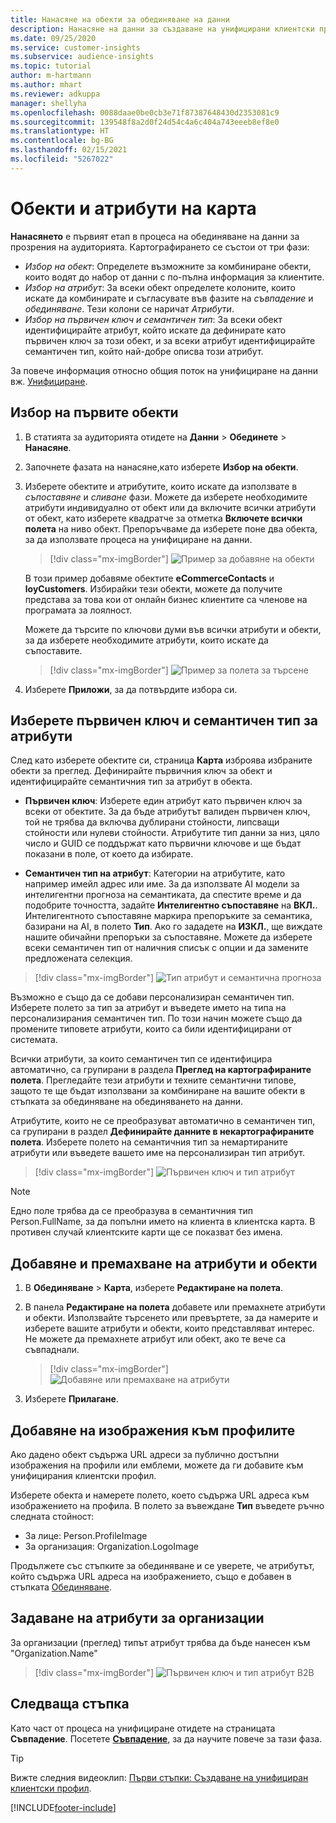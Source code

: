 ```yaml
---
title: Нанасяне на обекти за обединяване на данни
description: Нанасяне на данни за създаване на унифицирани клиентски профили.
ms.date: 09/25/2020
ms.service: customer-insights
ms.subservice: audience-insights
ms.topic: tutorial
author: m-hartmann
ms.author: mhart
ms.reviewer: adkuppa
manager: shellyha
ms.openlocfilehash: 0088daae0be0cb3e71f87387648430d2353081c9
ms.sourcegitcommit: 139548f8a2d0f24d54c4a6c404a743eeeb8ef8e0
ms.translationtype: HT
ms.contentlocale: bg-BG
ms.lasthandoff: 02/15/2021
ms.locfileid: "5267022"
---
```

# <a name="map-entities-and-attributes"></a>Обекти и атрибути на карта

**Нанасянето** е първият етап в процеса на обединяване на данни за прозрения на аудиторията. Картографирането се състои от три фази:

- *Избор на обект*: Определете възможните за комбиниране обекти, които водят до набор от данни с по-пълна информация за клиентите.
- *Избор на атрибут*: За всеки обект определете колоните, които искате да комбинирате и съгласувате във фазите на *съвпадение* и *обединяване*. Тези колони се наричат *Атрибути*.
- *Избор на първичен ключ и семантичен тип*: За всеки обект идентифицирайте атрибут, който искате да дефинирате като първичен ключ за този обект, и за всеки атрибут идентифицирайте семантичен тип, който най-добре описва този атрибут.

За повече информация относно общия поток на унифициране на данни вж. [Унифициране](data-unification.md).

## <a name="select-the-first-entities"></a>Избор на първите обекти

1. В статията за аудиторията отидете на **Данни** > **Обединете** > **Нанасяне**.

2. Започнете фазата на нанасяне,като изберете **Избор на обекти**.

3. Изберете обектите и атрибутите, които искате да използвате в *съпоставяне* и *сливане* фази. Можете да изберете необходимите атрибути индивидуално от обект или да включите всички атрибути от обект, като изберете квадратче за отметка **Включете всички полета** на ниво обект. Препоръчваме да изберете поне два обекта, за да използвате процеса на унифициране на данни.

   > [!div class="mx-imgBorder"]
   > ![Пример за добавяне на обекти](media/data-manager-configure-map-add-entities-example.png "Пример за добавяне на обекти")

   В този пример добавяме обектите **eCommerceContacts** и **loyCustomers**. Избирайки тези обекти, можете да получите представа за това кои от онлайн бизнес клиентите са членове на програмата за лоялност.
   
   Можете да търсите по ключови думи във всички атрибути и обекти, за да изберете необходимите атрибути, които искате да съпоставите.
   
     > [!div class="mx-imgBorder"]
   > ![Пример за полета за търсене](media/data-manager-configure-map-search-fields-example.png "Пример за полета за търсене")

4. Изберете **Приложи**, за да потвърдите избора си.

## <a name="select-primary-key-and-semantic-type-for-attributes"></a>Изберете първичен ключ и семантичен тип за атрибути

След като изберете обектите си, страница **Карта** изброява избраните обекти за преглед. Дефинирайте първичния ключ за обект и идентифицирайте семантичния тип за атрибут в обекта.

- **Първичен ключ**: Изберете един атрибут като първичен ключ за всеки от обектите. За да бъде атрибутът валиден първичен ключ, той не трябва да включва дублирани стойности, липсващи стойности или нулеви стойности. Атрибутите тип данни за низ, цяло число и GUID се поддържат като първични ключове и ще бъдат показани в поле, от което да избирате.

- **Семантичен тип на атрибут**: Категории на атрибутите, като например имейл адрес или име. За да използвате AI модели за интелигентни прогноза на семантиката, да спестите време и да подобрите точността, задайте **Интелигентно съпоставяне** на **ВКЛ.**. Интелигентното съпоставяне маркира препоръките за семантика, базирани на AI, в полето **Тип**. Ако го зададете на **ИЗКЛ.**, ще виждате нашите обичайни препоръки за съпоставяне. Можете да изберете всеки семантичен тип от наличния списък с опции и да замените предложената селекция.

> [!div class="mx-imgBorder"]
> ![Тип атрибут и семантична прогноза](media/data-manager-configure-map-add-attributes-semantic-prediction.png "Тип атрибут и семантична прогноза")

Възможно е също да се добави персонализиран семантичен тип. Изберете полето за тип за атрибут и въведете името на типа на персонализирания семантичен тип. По този начин можете също да промените типовете атрибути, които са били идентифицирани от системата.

Всички атрибути, за които семантичен тип се идентифицира автоматично, са групирани в раздела **Преглед на картографираните полета**. Прегледайте тези атрибути и техните семантични типове, защото те ще бъдат използвани за комбиниране на вашите обекти в стъпката за обединяване на обединяването на данни.

Атрибутите, които не се преобразуват автоматично в семантичен тип, са групирани в раздел **Дефинирайте данните в некартографираните полета**. Изберете полето на семантичния тип за немартираните атрибути или въведете вашето име на персонализиран тип атрибут.

> [!div class="mx-imgBorder"]
> ![Първичен ключ и тип атрибут](media/data-manager-configure-map-add-attributes.png "Първичен ключ и тип атрибут")

> [!NOTE]
> Едно поле трябва да се преобразува в семантичния тип Person.FullName, за да попълни името на клиента в клиентска карта. В противен случай клиентските карти ще се показват без имена. 

## <a name="add-and-remove-attributes-and-entities"></a>Добавяне и премахване на атрибути и обекти

1. В **Обединяване** > **Карта**, изберете **Редактиране на полета**.

2. В панела **Редактиране на полета** добавете или премахнете атрибути и обекти. Използвайте търсенето или превъртете, за да намерите и изберете вашите атрибути и обекти, които представляват интерес. Не можете да премахнете атрибут или обект, ако те вече са съвпаднали.

   > [!div class="mx-imgBorder"]
   > ![Добавяне или премахване на атрибути](media/configure-data-map-edit.png "Добавяне или премахване на атрибути")

3. Изберете **Прилагане**.

## <a name="add-images-to-profiles"></a>Добавяне на изображения към профилите

Ако дадено обект съдържа URL адреси за публично достъпни изображения на профили или емблеми, можете да ги добавите към унифицирания клиентски профил.

Изберете обекта и намерете полето, което съдържа URL адреса към изображението на профила. В полето за въвеждане **Тип** въведете ръчно следната стойност: 
- За лице: Person.ProfileImage
- За организация: Organization.LogoImage

Продължете със стъпките за обединяване и се уверете, че атрибутът, който съдържа URL адреса на изображението, също е добавен в стъпката [Обединяване](merge-entities.md).

## <a name="set-attributes-for-organizations"></a>Задаване на атрибути за организации

За организации (преглед) типът атрибут трябва да бъде нанесен към "Organization.Name"
> [!div class="mx-imgBorder"]
> ![Първичен ключ и тип атрибут B2B](media/configure-data-map-edit-b2b.png "Първичен ключ и тип атрибут B2B")

## <a name="next-step"></a>Следваща стъпка

Като част от процеса на унифициране отидете на страницата **Съвпадение**. Посетете [**Съвпадение**](match-entities.md), за да научите повече за тази фаза.

> [!TIP]
> Вижте следния видеоклип: [Първи стъпки: Създаване на унифициран клиентски профил](https://youtu.be/oBfGEhucAxs).


[!INCLUDE[footer-include](../includes/footer-banner.md)]